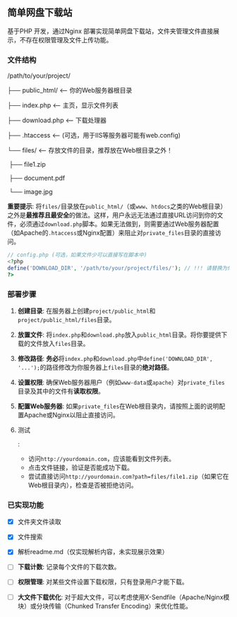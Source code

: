 ## 简单网盘下载站

基于PHP 开发，通过Nginx 部署实现简单网盘下载站，文件夹管理文件直接展示，不存在权限管理及文件上传功能。

### 文件结构

/path/to/your/project/

├── public_html/   <-- 你的Web服务器根目录

├── index.php         <-- 主页，显示文件列表

├── download.php      <-- 下载处理器

├── .htaccess         <-- (可选，用于IIS等服务器可能有web.config)

└── files/         <-- 存放文件的目录，推荐放在Web根目录之外！

​    ├── file1.zip

​    ├── document.pdf

​    └── image.jpg



   

**重要提示**: 将`files/`目录放在`public_html/`（或`www`、`htdocs`之类的Web根目录）之外是**最推荐且最安全**的做法。这样，用户永远无法通过直接URL访问到你的文件，必须通过`download.php`脚本。如果无法做到，则需要通过Web服务器配置（如Apache的`.htaccess`或Nginx配置）来阻止对`private_files`目录的直接访问。

```php
// config.php (可选，如果文件少可以直接写在脚本中)
<?php
define('DOWNLOAD_DIR', '/path/to/your/project/files/'); // !!! 请替换为你的实际文件路径，确保Web服务器用户有读取权限
?>
```

### 部署步骤

1. **创建目录**: 在服务器上创建`project/public_html`和`project/public_html/files`目录。

2. **放置文件**: 将`index.php`和`download.php`放入`public_html`目录。将你要提供下载的文件放入`files`目录。

3. **修改路径**: **务必**将`index.php`和`download.php`中`define('DOWNLOAD_DIR', '...');`的路径修改为你服务器上`files`目录的**绝对路径**。

4. **设置权限**: 确保Web服务器用户（例如`www-data`或`apache`）对`private_files`目录及其中的文件有**读取权限**。

5. **配置Web服务器**: 如果`private_files`在Web根目录内，请按照上面的说明配置Apache或Nginx以阻止直接访问。

6. 测试

   :

   - 访问`http://yourdomain.com`，应该能看到文件列表。
   - 点击文件链接，验证是否能成功下载。
   - 尝试直接访问`http://yourdomain.com?path=files/file1.zip`（如果它在Web根目录内），检查是否被拒绝访问。

### 已实现功能

- [x] 文件夹文件读取
- [x] 文件搜索
- [x] 解析readme.md（仅实现解析内容，未实现展示效果）
- [ ] **下载计数**: 记录每个文件的下载次数。
- [ ]  **权限管理**: 对某些文件设置下载权限，只有登录用户才能下载。
- [ ] **大文件下载优化**: 对于超大文件，可以考虑使用X-Sendfile（Apache/Nginx模块）或分块传输（Chunked Transfer Encoding）来优化性能。

